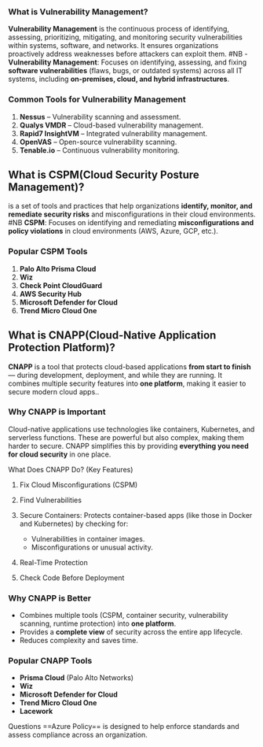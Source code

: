 ### **What is Vulnerability Management?**

**Vulnerability Management** is the continuous process of identifying, assessing, prioritizing, mitigating, and monitoring security vulnerabilities within systems, software, and networks. It ensures organizations proactively address weaknesses before attackers can exploit them.
#NB - **Vulnerability Management**: Focuses on identifying, assessing, and fixing **software vulnerabilities** (flaws, bugs, or outdated systems) across all IT systems, including **on-premises, cloud, and hybrid infrastructures**.
### **Common Tools for Vulnerability Management**

1. **Nessus** – Vulnerability scanning and assessment.
2. **Qualys VMDR** – Cloud-based vulnerability management.
3. **Rapid7 InsightVM** – Integrated vulnerability management.
4. **OpenVAS** – Open-source vulnerability scanning.
5. **Tenable.io** – Continuous vulnerability monitoring.

## What is CSPM(Cloud Security Posture Management)?

is a set of tools and practices that help organizations **identify, monitor, and remediate security risks** and misconfigurations in their cloud environments.
#NB **CSPM**: Focuses on identifying and remediating **misconfigurations and policy violations** in cloud environments (AWS, Azure, GCP, etc.).

### **Popular CSPM Tools**

1. **Palo Alto Prisma Cloud**
2. **Wiz**
3. **Check Point CloudGuard**
4. **AWS Security Hub**
5. **Microsoft Defender for Cloud**
6. **Trend Micro Cloud One**


## What is CNAPP(Cloud-Native Application Protection Platform)?

**CNAPP** is a tool that protects cloud-based applications **from start to finish** — during development, deployment, and while they are running. It combines multiple security features into **one platform**, making it easier to secure modern cloud apps..

### **Why CNAPP is Important**

Cloud-native applications use technologies like containers, Kubernetes, and serverless functions. These are powerful but also complex, making them harder to secure. CNAPP simplifies this by providing **everything you need for cloud security** in one place.

What Does CNAPP Do? (Key Features)

1. Fix Cloud Misconfigurations (CSPM)
2. Find Vulnerabilities
3. Secure Containers:   Protects container-based apps (like those in Docker and Kubernetes) by checking for:

	- Vulnerabilities in container images.
	- Misconfigurations or unusual activity.
4. Real-Time Protection
5. Check Code Before Deployment
### **Why CNAPP is Better**

- Combines multiple tools (CSPM, container security, vulnerability scanning, runtime protection) into **one platform**.
- Provides a **complete view** of security across the entire app lifecycle.
- Reduces complexity and saves time.
### **Popular CNAPP Tools**

- **Prisma Cloud** (Palo Alto Networks)
- **Wiz**
- **Microsoft Defender for Cloud**
- **Trend Micro Cloud One**
- **Lacework**


Questions 
==Azure Policy== is designed to help enforce standards and assess compliance across an organization.